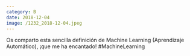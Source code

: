 ```yaml
--- 
category: B 
date: 2018-12-04 
image: /1232_2018-12-04.jpeg 
--- 
```


Os comparto esta sencilla definición de Machine Learning (Aprendizaje Automático), ¡que me ha encantado! #MachineLearning